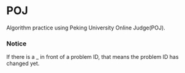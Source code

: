 # POJ
Algorithm practice using Peking University Online Judge(POJ).

### Notice

If there is a _ in front of a problem ID, that means the problem ID has changed yet.
